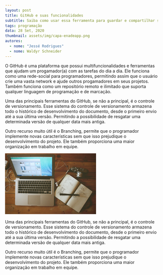 ```yaml
---
layout: post
title: GitHub e suas funcionalidades
subtitle: Saiba como usar essa ferramenta para guardar e compartilhar seus projetos!
tags: programação
data: 28 Set, 2020
thumbnail: assets/img/capa-enadeapp.png
autores:
  - nome: "Jessé Rodrigues"
  - nome: Waldyr Schneider
---
```

O GitHub é uma plataforma que possui multifuncionalidades e ferramentas que ajudam um progamador(a) com as tarefas do dia a dia. Ele funciona como uma rede-social para programadores, permitindo assim que o usuário crie uma vasta network e ajude outros progamadores em seus projetos. Também funciona como um repositório remoto e ilimitado que suporta qualquer linguagem de programação e de marcação.

Uma das principais ferramentas do GitHub, se não a principal, é o controle de versionamento. Esse sistema do controle de versionamento armazena todo o histórico de desenvolvimento do documento, desde o primeiro envio até a sua última versão. Permitindo a possibilidade de resgatar uma determinada versão de qualquer data mais antiga.

Outro recurso muito útil é o Branching, permite que o programador implemente novas características sem que isso prejudique o desenvolvimento do projeto. Ele também proporciona uma maior organização em trabalho em equipe.

<p class="imagem-post">
  <img class="img-post" style="height: 200px;" src="/assets/img/post-blog.jpg" alt="Imagem de capa do card">
</p>

Uma das principais ferramentas do GitHub, se não a principal, é o controle de versionamento. Esse sistema do controle de versionamento armazena todo o histórico de desenvolvimento do documento, desde o primeiro envio até a sua última versão. Permitindo a possibilidade de resgatar uma determinada versão de qualquer data mais antiga.

Outro recurso muito útil é o Branching, permite que o programador implemente novas características sem que isso prejudique o desenvolvimento do projeto. Ele também proporciona uma maior organização em trabalho em equipe.